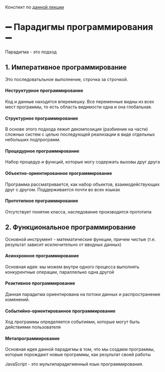 Конспект по [данной лекции](https://www.youtube.com/watch?v=Yk1sxLVHfjs&list=WL&index=2)
# ➖ Парадигмы программирования ➖
Парадигма - это подход

## 1. Императивное программирование
Это последоватьльное выполнение, строчка за строчкой.

#### Неструктурное программирование
Код и данные находятся вперемешку. Все переменные видны из всех мест программы, то есть область видимости одна и она глобальная.

#### Структурное программирование
В основе этого подхода лежит декомпозиция (разбиение на части) сложных систем с целью последующей реализации в виде отдельных небольших подпрограмм.

#### Процедурное программирование
Набор процедур и функций, которые могу содержать вызовы друг друга

#### Объектно-ориентированное программирование
Программа рассматривается, как набор объектов, взаимодействующих друг с другом. Поддерживается почти во всех языках

#### Прототипное программирование
Отсутствует понятие класса, наследование производится прототипа

## 2. Функциональное программирование
Основной инструмент - математические функции, причем чистые (т.е. результат зависит исключительно от вводных данных)

#### Асинхронное программирование
Основная идея: мы можем внутри одного процесса выполнять конкурентные операции, параллельно одна другой

#### Реактивное программирование
Данная парадигма ориентирована на потоки данных и распространение изменений.

#### Событийно-ориентированное программирование
Ход программы определяется событиями, которые могут быть действиями пользователя

#### Метапрограммирование
Основная идея данной парадигмы в том, что мы создаем программы, которые порождают новые программы, как результат своей работы

JavaScript - это мультипарадигменный язык программирования.
